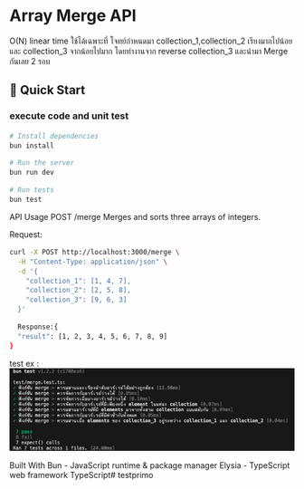 # Array Merge API

O(N) linear time ใช้ได้เฉพาะที่ โจทย์กำหนดมา collection_1,collection_2 เรียงมากไปน้อย และ collection_3 จากน้อยไปมาก 
โดยทำงานจาก reverse collection_3  และนำมา Merge กันเลย 2 รอบ 


## 🚀 Quick Start
### execute code and unit test
```bash
# Install dependencies
bun install
```
```bash
# Run the server
bun run dev
```
```bash
# Run tests
bun test
```


API Usage
POST /merge
Merges and sorts three arrays of integers.

Request:
```bash
curl -X POST http://localhost:3000/merge \
  -H "Content-Type: application/json" \
  -d '{
    "collection_1": [1, 4, 7],
    "collection_2": [2, 5, 8],
    "collection_3": [9, 6, 3]
  }'
```
```bash
  Response:{
  "result": [1, 2, 3, 4, 5, 6, 7, 8, 9]
}
```

test ex : 
![alt text](image.png)

Built With
Bun - JavaScript runtime & package manager
Elysia - TypeScript web framework
TypeScript# testprimo
